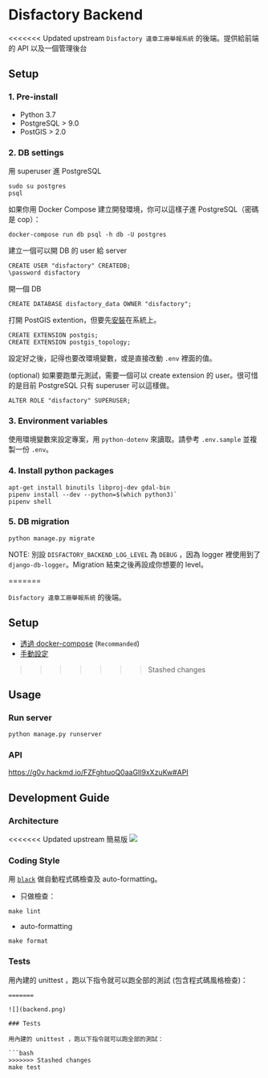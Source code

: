 # Disfactory Backend
<<<<<<< Updated upstream
`Disfactory 違章工廠舉報系統` 的後端。提供給前端的 API 以及一個管理後台

## Setup

### 1. Pre-install
- Python 3.7
- PostgreSQL > 9.0
- PostGIS > 2.0

### 2. DB settings
用 superuser 進 PostgreSQL
```
sudo su postgres
psql
```

如果你用 Docker Compose 建立開發環境，你可以這樣子進 PostgreSQL（密碼是 cop）：
```
docker-compose run db psql -h db -U postgres
```

建立一個可以開 DB 的 user 給 server
```
CREATE USER "disfactory" CREATEDB;
\password disfactory
```

開一個 DB
```
CREATE DATABASE disfactory_data OWNER "disfactory";
```

打開 PostGIS extention，但要先[安裝](https://postgis.net/install/)在系統上。
```
CREATE EXTENSION postgis;
CREATE EXTENSION postgis_topology;
```

設定好之後，記得也要改環境變數，或是直接改動 `.env` 裡面的值。

(optional) 如果要跑單元測試，需要一個可以 create extension 的 user。很可惜的是目前 PostgreSQL 只有 superuser 可以這樣做。
```
ALTER ROLE "disfactory" SUPERUSER;
```

### 3. Environment variables
使用環境變數來設定專案，用 `python-dotenv` 來讀取。請參考 `.env.sample` 並複製一份 `.env`。

### 4. Install python packages
```
apt-get install binutils libproj-dev gdal-bin
pipenv install --dev --python=$(which python3)`
pipenv shell
```

### 5. DB migration
```
python manage.py migrate
```
NOTE: 別設 `DISFACTORY_BACKEND_LOG_LEVEL` 為 `DEBUG` ，因為 logger 裡使用到了 `django-db-logger`。Migration 結束之後再設成你想要的 level。

=======

`Disfactory 違章工廠舉報系統` 的後端。

## Setup

- [透過 docker-compose](docs/SETUP_COMPOSE.md) (`Recommanded`)
- [手動設定](docs/SETUP_MANUAL.md)
>>>>>>> Stashed changes

## Usage

### Run server

```bash
python manage.py runserver
```
### API

https://g0v.hackmd.io/FZFghtuoQ0aaGIl9xXzuKw#API

## Development Guide

### Architecture
<<<<<<< Updated upstream
簡易版
![](https://g0vhackmd.blob.core.windows.net/g0v-hackmd-images/upload_b6eba6c8d06a92b8b3bc7b0fddecdc2a)


### Coding Style
用 [`black`](https://github.com/psf/black) 做自動程式碼檢查及 auto-formatting。

- 只做檢查：
```
make lint
```
- auto-formatting
```
make format
```

### Tests
用內建的 unittest ，跑以下指令就可以跑全部的測試 (包含程式碼風格檢查)：
```
=======

![](backend.png)

### Tests

用內建的 unittest ，跑以下指令就可以跑全部的測試：

```bash
>>>>>>> Stashed changes
make test
```
